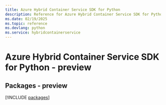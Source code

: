 ```yaml
---
title: Azure Hybrid Container Service SDK for Python
description: Reference for Azure Hybrid Container Service SDK for Python
ms.date: 02/19/2025
ms.topic: reference
ms.devlang: python
ms.service: hybridcontainerservice
---
```

# Azure Hybrid Container Service SDK for Python - preview
## Packages - preview
[!INCLUDE [packages](hybrid-container-service-index.md)]